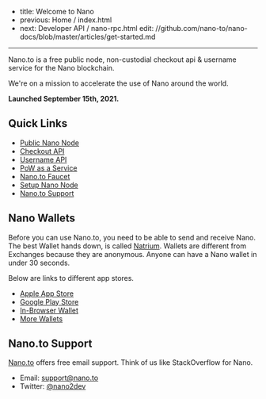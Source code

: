 - title: Welcome to Nano
- previous: Home / index.html
- next: Developer API / nano-rpc.html
edit: //github.com/nano-to/nano-docs/blob/master/articles/get-started.md
-----
Nano.to is a free public node, non-custodial checkout api & username service for the Nano blockchain.

We're on a mission to accelerate the use of Nano around the world.

**Launched September 15th, 2021.**

## **Quick Links**

- [Public Nano Node](/nano-rpc.html)
- [Checkout API](/checkout.html)
- [Username API](/usernames.html)
- [PoW as a Service](/pow.html)
- [Nano.to Faucet](/faucet.html)
- [Setup Nano Node](/setup-node.html)
- [Nano.to Support](#nanoto-support)

## Nano Wallets

Before you can use Nano.to, you need to be able to send and receive Nano. The best Wallet hands down, is called [Natrium](https://natrium.io/). Wallets are different from Exchanges because they are anonymous. Anyone can have a Nano wallet in under 30 seconds.

Below are links to different app stores.

- [Apple App Store](https://itunes.apple.com/us/app/natrium/id1451425707?ls=1&mt=8)
- [Google Play Store](https://play.google.com/store/apps/details?id=co.banano.natriumwallet)
- [In-Browser Wallet](https://nault.cc/)
- [More Wallets](https://hub.nano.org/i/wallets/2)

## Nano.to Support

[Nano.to](https://fwd.dev/) offers free email support. Think of us like StackOverflow for Nano. 

- Email: support@nano.to
- Twitter: [@nano2dev](https://twitter.com/nano2dev)
